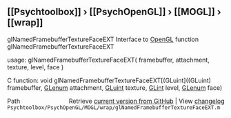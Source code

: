 ## [[Psychtoolbox]] &#8250; [[PsychOpenGL]] &#8250; [[MOGL]] &#8250; [[wrap]]

glNamedFramebufferTextureFaceEXT  Interface to [OpenGL](OpenGL) function glNamedFramebufferTextureFaceEXT  
  
usage:  glNamedFramebufferTextureFaceEXT( framebuffer, attachment, texture, level, face )  
  
C function:  void glNamedFramebufferTextureFaceEXT[(GLuint]((GLuint) framebuffer, [GLenum](GLenum) attachment, [GLuint](GLuint) texture, [GLint](GLint) level, [GLenum](GLenum) face)  




<div class="code_header" style="text-align:right;">
  <span style="float:left;">Path&nbsp;&nbsp;</span> <span class="counter">Retrieve <a href=
  "https://raw.github.com/Psychtoolbox-3/Psychtoolbox-3/beta/Psychtoolbox/PsychOpenGL/MOGL/wrap/glNamedFramebufferTextureFaceEXT.m">current version from GitHub</a> | View <a href=
  "https://github.com/Psychtoolbox-3/Psychtoolbox-3/commits/beta/Psychtoolbox/PsychOpenGL/MOGL/wrap/glNamedFramebufferTextureFaceEXT.m">changelog</a></span>
</div>
<div class="code">
  <code>Psychtoolbox/PsychOpenGL/MOGL/wrap/glNamedFramebufferTextureFaceEXT.m</code>
</div>

